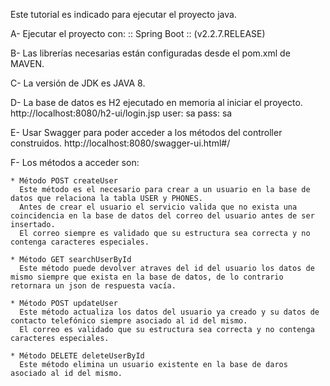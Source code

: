Este tutorial es indicado para ejecutar el proyecto java.

A-	Ejecutar el proyecto con:
:: Spring Boot ::        (v2.2.7.RELEASE)

B-	Las librerías necesarias están configuradas desde el pom.xml de MAVEN.

C-	La versión de JDK es JAVA 8.

D-	La base de datos es H2 ejecutado en memoria al iniciar el proyecto.
    http://localhost:8080/h2-ui/login.jsp
    user: sa
    pass: sa

E-	Usar Swagger para poder acceder a los métodos del controller construidos.
    http://localhost:8080/swagger-ui.html#/

F- Los métodos a acceder son:
    
    * Método POST createUser
      Este método es el necesario para crear a un usuario en la base de datos que relaciona la tabla USER y PHONES.
      Antes de crear el usuario el servicio valida que no exista una coincidencia en la base de datos del correo del usuario antes de ser insertado.
      El correo siempre es validado que su estructura sea correcta y no contenga caracteres especiales.
    
    * Método GET searchUserById
      Este método puede devolver atraves del id del usuario los datos de mismo siempre que exista en la base de datos, de lo contrario retornara un json de respuesta vacía.
    
    * Método POST updateUser
      Este método actualiza los datos del usuario ya creado y su datos de contacto telefónico siempre asociado al id del mismo.
      El correo es validado que su estructura sea correcta y no contenga caracteres especiales.

    * Método DELETE deleteUserById
      Este método elimina un usuario existente en la base de daros asociado al id del mismo.

      
